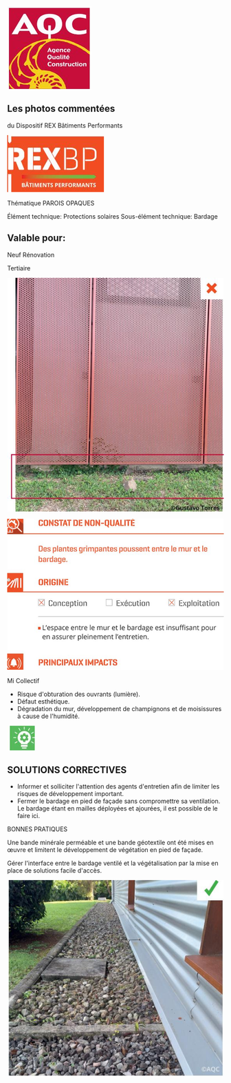 ![](<images/Végétation et bardage/_page_0_Picture_0.jpeg>)

## Les photos commentées

du Dispositif REX Bâtiments Performants

![](<images/Végétation et bardage/_page_0_Picture_3.jpeg>)

Thématique PAROIS OPAQUES

Élément technique: Protections solaires Sous-élément technique: Bardage

## Valable pour:

 Neuf Rénovation

Tertiaire

![](<images/Végétation et bardage/_page_0_Picture_9.jpeg>)

![](<images/Végétation et bardage/_page_0_Picture_10.jpeg>)

 Mi Collectif

- Risque d'obturation des ouvrants (lumière).
- Défaut esthétique.
- Dégradation du mur, développement de champignons et de moisissures à cause de l'humidité.

![](<images/Végétation et bardage/_page_0_Picture_14.jpeg>)

## SOLUTIONS CORRECTIVES

- Informer et solliciter l'attention des agents d'entretien afin de limiter les risques de développement important.
- Fermer le bardage en pied de façade sans compromettre sa ventilation. Le bardage étant en mailles déployées et ajourées, il est possible de le faire ici.

BONNES PRATIQUES

Une bande minérale perméable et une bande géotextile ont été mises en œuvre et limitent le développement de végétation en pied de façade.

Gérer l'interface entre le bardage ventilé et la végétalisation par la mise en place de solutions facile d'accès.

![](<images/Végétation et bardage/_page_0_Picture_21.jpeg>)